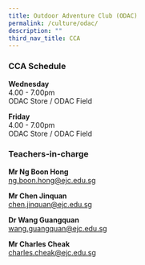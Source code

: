 ```yaml
---
title: Outdoor Adventure Club (ODAC)
permalink: /culture/odac/
description: ""
third_nav_title: CCA
---
```

### CCA Schedule

**Wednesday**  
4.00 - 7.00pm  
ODAC Store / ODAC Field

**Friday**  
4.00 - 7.00pm  
ODAC Store / ODAC Field

### Teachers-in-charge

**Mr Ng Boon Hong**  
[ng.boon.hong@ejc.edu.sg](mailto:ng.boon.hong@ejc.edu.sg)

**Mr Chen Jinquan**  
[chen.jinquan@ejc.edu.sg](mailto:chen.jinquan@ejc.edu.sg)

**Dr Wang Guangquan**   
[wang.guangquan@ejc.edu.sg](mailto:wang.guangquan@ejc.edu.sg)

**Mr Charles Cheak**  
[charles.cheak@ejc.edu.sg](mailto:charles.cheak@ejc.edu.sg)
